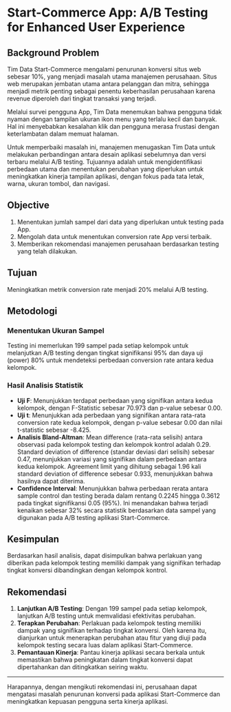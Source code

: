 # Start-Commerce App: A/B Testing for Enhanced User Experience

## Background Problem

Tim Data Start-Commerce mengalami penurunan konversi situs web sebesar 10%, yang menjadi masalah utama manajemen perusahaan. Situs web merupakan jembatan utama antara pelanggan dan mitra, sehingga menjadi metrik penting sebagai penentu keberhasilan perusahaan karena revenue diperoleh dari tingkat transaksi yang terjadi.

Melalui survei pengguna App, Tim Data menemukan bahwa pengguna tidak nyaman dengan tampilan ukuran ikon menu yang terlalu kecil dan banyak. Hal ini menyebabkan kesalahan klik dan pengguna merasa frustasi dengan keterlambatan dalam memuat halaman.

Untuk memperbaiki masalah ini, manajemen menugaskan Tim Data untuk melakukan perbandingan antara desain aplikasi sebelumnya dan versi terbaru melalui A/B testing. Tujuannya adalah untuk mengidentifikasi perbedaan utama dan menentukan perubahan yang diperlukan untuk meningkatkan kinerja tampilan aplikasi, dengan fokus pada tata letak, warna, ukuran tombol, dan navigasi.

## Objective

1. Menentukan jumlah sampel dari data yang diperlukan untuk testing pada App.
2. Mengolah data untuk menentukan conversion rate App versi terbaik.
3. Memberikan rekomendasi manajemen perusahaan berdasarkan testing yang telah dilakukan.

## Tujuan

Meningkatkan metrik conversion rate menjadi 20% melalui A/B testing.

## Metodologi

### Menentukan Ukuran Sampel

Testing ini memerlukan 199 sampel pada setiap kelompok untuk melanjutkan A/B testing dengan tingkat signifikansi 95% dan daya uji (power) 80% untuk mendeteksi perbedaan conversion rate antara kedua kelompok.

### Hasil Analisis Statistik

- **Uji F**: Menunjukkan terdapat perbedaan yang signifikan antara kedua kelompok, dengan F-Statistic sebesar 70.973 dan p-value sebesar 0.00.
- **Uji t**: Menunjukkan ada perbedaan yang signifikan antara rata-rata conversion rate kedua kelompok, dengan p-value sebesar 0.00 dan nilai t-statistic sebesar -8.425.
- **Analisis Bland-Altman**: Mean difference (rata-rata selisih) antara observasi pada kelompok testing dan kelompok kontrol adalah 0.29. Standard deviation of difference (standar deviasi dari selisih) sebesar 0.47, menunjukkan variasi yang signifikan dalam perbedaan antara kedua kelompok. Agreement limit yang dihitung sebagai 1.96 kali standard deviation of difference sebesar 0.933, menunjukkan bahwa hasilnya dapat diterima.
- **Confidence Interval**: Menunjukkan bahwa perbedaan rerata antara sample control dan testing berada dalam rentang 0.2245 hingga 0.3612 pada tingkat signifikansi 0.05 (95%). Ini menandakan bahwa terjadi kenaikan sebesar 32% secara statistik berdasarkan data sampel yang digunakan pada A/B testing aplikasi Start-Commerce.

## Kesimpulan

Berdasarkan hasil analisis, dapat disimpulkan bahwa perlakuan yang diberikan pada kelompok testing memiliki dampak yang signifikan terhadap tingkat konversi dibandingkan dengan kelompok kontrol.

## Rekomendasi

1. **Lanjutkan A/B Testing**: Dengan 199 sampel pada setiap kelompok, lanjutkan A/B testing untuk memvalidasi efektivitas perubahan.
2. **Terapkan Perubahan**: Perlakuan pada kelompok testing memiliki dampak yang signifikan terhadap tingkat konversi. Oleh karena itu, dianjurkan untuk menerapkan perubahan atau fitur yang diuji pada kelompok testing secara luas dalam aplikasi Start-Commerce.
3. **Pemantauan Kinerja**: Pantau kinerja aplikasi secara berkala untuk memastikan bahwa peningkatan dalam tingkat konversi dapat dipertahankan dan ditingkatkan seiring waktu.

---

Harapannya, dengan mengikuti rekomendasi ini, perusahaan dapat mengatasi masalah penurunan konversi pada aplikasi Start-Commerce dan meningkatkan kepuasan pengguna serta kinerja aplikasi.
